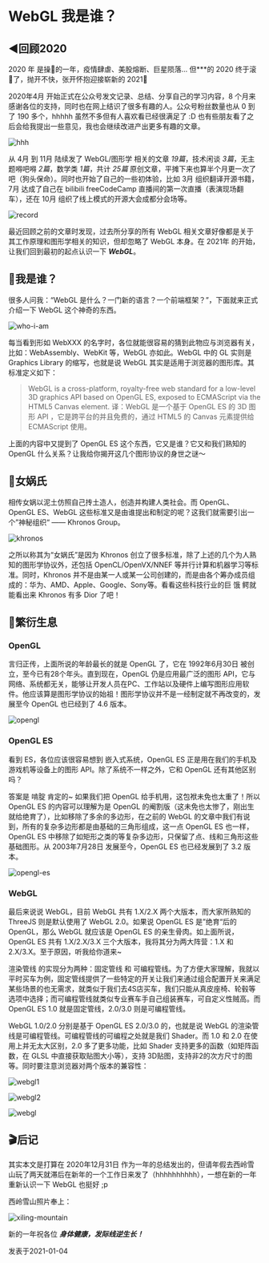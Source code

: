 # WebGL 我是谁？

## ◀️回顾2020

2020 年 是操🥚的一年，疫情肆虐、美股熔断、巨星陨落... 但***的 2020 终于滚🥚了，抛开不快，张开怀抱迎接崭新的 2021🎊

2020年4月 开始正式在公众号发文记录、总结、分享自己的学习内容，8 个月来感谢各位的支持，同时也在网上结识了很多有趣的人。公众号粉丝数量也从 0 到了 190 多个，hhhhh 虽然不多但有人喜欢看已经很满足了 :D 也有些朋友看了之后会给我提出一些意见，我也会继续改进产出更多有趣的文章。

![hhh](https://raw.githubusercontent.com/LiJiahaoCoder/lijiahao.github.io/master/src/assets/articles/webgl/what-is-webgl/hhh.jpeg)

从 4月 到 11月 陆续发了 WebGL/图形学 相关的文章 *19篇*，技术闲谈  *3篇*，无主题嘚吧嘚 *2篇*，数学类 *1篇*，共计 *25篇* 原创文章，平摊下来也算半个月更一次了吧（狗头保命）。同时也开始了自己的一些初体验，比如 3月 组织翻译开源书籍，7月 达成了自己在 bilibili freeCodeCamp 直播间的第一次直播（表演现场翻车），还在 10月 组织了线上模式的开源大会成都分会场等。

![record](https://raw.githubusercontent.com/LiJiahaoCoder/lijiahao.github.io/master/src/assets/articles/webgl/what-is-webgl/record.png)

最近回顾之前的文章时发现，过去所分享的所有 WebGL 相关文章好像都是关于其工作原理和图形学相关的知识，但却忽略了 WebGL 本身。在 2021年 的开始，让我们回到最初的起点认识一下 ***WebGL***。

## 🧐我是谁？

很多人问我：“WebGL 是什么？一门新的语言？一个前端框架？”，下面就来正式介绍一下 WebGL 这个神奇的东西。

![who-i-am](https://raw.githubusercontent.com/LiJiahaoCoder/lijiahao.github.io/master/src/assets/articles/webgl/what-is-webgl/who-i-am.jpeg)

每当看到形如 WebXXX 的名字时，各位就能很容易的猜到此物应与浏览器有关，比如：WebAssembly、WebKit 等，WebGL 亦如此。WebGL 中的 GL 实则是 Graphics Library 的缩写，也就是说 WebGL 其实是适用于浏览器的图形库。其标准定义如下：

> WebGL is a cross-platform, royalty-free web standard for a low-level 3D graphics API based on OpenGL ES, exposed to ECMAScript via the HTML5 Canvas element.
译：WebGL 是一个基于 OpenGL ES 的 3D 图形 API ，它是跨平台的并且免费的，通过 HTML5 的 Canvas 元素提供给 ECMAScript 使用。

上面的内容中又提到了 OpenGL ES 这个东西，它又是谁？它又和我们熟知的 OpenGL 什么关系？让我给你揭开这几个图形协议的身世之谜～

## 🐍女娲氏

相传女娲以泥土仿照自己抟土造人，创造并构建人类社会。而 OpenGL、OpenGL ES、WebGL 这些标准又是由谁提出和制定的呢？这我们就需要引出一个”神秘组织“ —— Khronos Group。

![khronos](https://raw.githubusercontent.com/LiJiahaoCoder/lijiahao.github.io/master/src/assets/articles/webgl/what-is-webgl/khronos.png)

之所以称其为“女娲氏”是因为 Khronos 创立了很多标准，除了上述的几个为人熟知的图形学协议外，还包括 OpenCL/OpenVX/NNEF 等并行计算和机器学习等标准。同时，Khronos 并不是由某一人或某一公司创建的，而是由各个筹办成员组成的：华为、AMD、Apple、Google、Sony等。看看这些科技行业的巨 饿 鳄就能看出来 Khronos 有多 Dior 了吧！

## 👶繁衍生息

### OpenGL

言归正传，上面所说的年龄最长的就是 OpenGL 了，它在 1992年6月30日 被创立，至今已有28个年头。直到现在，OpenGL 仍是应用最广泛的图形 API，它与网络、系统都无关，能够让开发人员在PC、工作站以及硬件上编写图形应用软件。他应该算是图形学协议的始祖！图形学协议并不是一经制定就不再改变的，发展至今 OpenGL 也已经到了 4.6 版本。

![opengl](https://raw.githubusercontent.com/LiJiahaoCoder/lijiahao.github.io/master/src/assets/articles/webgl/what-is-webgl/opengl.png)

### OpenGL ES

看到 ES，各位应该很容易想到 嵌入式系统，OpenGL ES 正是用在我们的手机及游戏机等设备上的图形 API。除了系统不一样之外，它和 OpenGL 还有其他区别吗？

答案是 啃腚 肯定的~ 如果我们把 OpenGL 给手机用，这包袱未免也太重了！所以 OpenGL ES 的内容可以理解为是 OpenGL 的阉割版（这未免也太惨了，刚出生就给绝育了），比如移除了多余的多边形，在之前的 WebGL 的文章中我们有说到，所有的复杂多边形都是由基础的三角形组成，这一点 OpenGL ES 也一样，OpenGL ES 中移除了如矩形之类的等复杂多边形，只保留了点、线和三角形这些基础图形。从 2003年7月28日 发展至今，OpenGL ES 也已经发展到了 3.2 版本。

![opengl-es](https://raw.githubusercontent.com/LiJiahaoCoder/lijiahao.github.io/master/src/assets/articles/webgl/what-is-webgl/opengl-es.png)

### WebGL

最后来说说 WebGL，目前 WebGL 共有 1.X/2.X 两个大版本，而大家所熟知的 ThreeJS 则是默认使用了 WebGL 2.0。如果说 OpenGL ES 是”绝育“后的 OpenGL，那么 WebGL 就应该是 OpenGL ES 的亲生骨肉。如上面所说，OpenGL ES 共有 1.X/2.X/3.X 三个大版本，我将其分为两大阵营：1.X 和 2.X/3.X。至于原因，听我给你道来~

渲染管线 的实现分为两种：固定管线 和 可编程管线。为了方便大家理解，我就以平时买车为例，固定管线提供了一些特定的开关让我们来通过组合配置开关来满足某些场景的也无需求，就类似于我们去4S店买车，我们只能从真皮座椅、轮毂等选项中选择；而可编程管线就类似专业赛车手自己组装赛车，可自定义性贼高。而 OpenGL ES 1.0 就是固定管线，2.0/3.0 则是可编程管线。

WebGL 1.0/2.0 分别是基于 OpenGL ES 2.0/3.0 的，也就是说 WebGL 的渲染管线是可编程管线。可编程管线的可编程之处就是我们 Shader。而 1.0 和 2.0 在使用上并无太大区别，2.0 多了更多功能，比如 Shader 支持更多的函数（如矩阵函数，在 GLSL 中直接获取贴图大小等），支持 3D贴图，支持非2的次方尺寸的图等。同时要注意浏览器对两个版本的兼容性：

![webgl1](https://raw.githubusercontent.com/LiJiahaoCoder/lijiahao.github.io/master/src/assets/articles/webgl/what-is-webgl/webgl1.png)

![webgl2](https://raw.githubusercontent.com/LiJiahaoCoder/lijiahao.github.io/master/src/assets/articles/webgl/what-is-webgl/webgl2.png)

![webgl](https://raw.githubusercontent.com/LiJiahaoCoder/lijiahao.github.io/master/src/assets/articles/webgl/what-is-webgl/webgl.png)

## 🎬后记

其实本文是打算在 2020年12月31日 作为一年的总结发出的，但请年假去西岭雪山玩了两天就滞后在新年的一个工作日来发了（hhhhhhhhhh），一想在新的一年重新认识一下 WebGL 也挺好 ;p

西岭雪山照片奉上：

![xiling-mountain](https://raw.githubusercontent.com/LiJiahaoCoder/lijiahao.github.io/master/src/assets/articles/webgl/what-is-webgl/xiling-mountain.jpeg)

新的一年祝各位 ***身体健康，发际线逆生长！***

发表于2021-01-04
